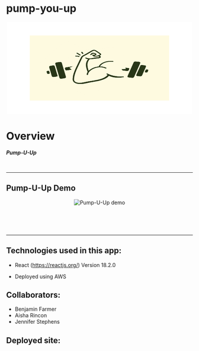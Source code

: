 # pump-you-up

<p align="center"> 
  <img src="frontend/assets/logo.png" alt="Pump-U-Up" width="500px" height="250px">
</p>

# Overview
*__Pump-U-Up__* 

<br />

**********

## Pump-U-Up Demo

<p align="center">
<img src="src/img/pump-u-up-demo.gif" alt="Pump-U-Up demo">
</p>

<br/>
<br/>
<br/>

**********

## Technologies used in this app:
* React (https://reactjs.org/) Version 18.2.0

* Deployed using AWS 

## Collaborators:
* Benjamin Farmer
* Aisha Rincon
* Jennifer Stephens

## Deployed site: